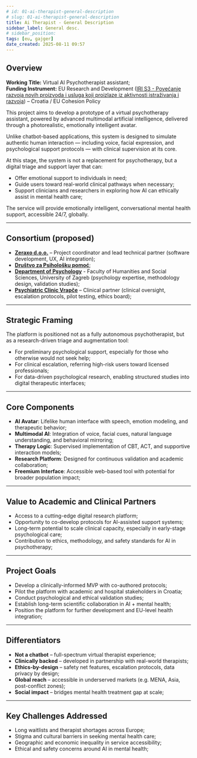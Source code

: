 ```yaml
---
# id: 01-ai-therapist-general-description
# slug: 01-ai-therapist-general-description
title: Ai Therapist - General Description
sidebar_label: General desc.
# sidebar_position:
tags: [eu, gajger]
date_created: 2025-08-11 09:57
---
```

## Overview

**Working Title:** Virtual AI Psychotherapist assistant;  
**Funding Instrument:** EU Research and Development ([IRI S3 - Povećanje razvoja novih proizvoda i usluga koji proizlaze iz aktivnosti istraživanja i razvoja](https://eufondovi.gov.hr/poziv/?id=23d4b78c-ac5a-480b-908e-362f39fe8992)) – Croatia / EU Cohesion Policy

This project aims to develop a prototype of a virtual psychotherapy assistant, powered by advanced multimodal artificial intelligence, delivered through a photorealistic, emotionally intelligent avatar.

Unlike chatbot-based applications, this system is designed to simulate authentic human interaction — including voice, facial expression, and psychological support protocols — with clinical supervision at its core.

At this stage, the system is not a replacement for psychotherapy, but a digital triage and support layer that can:

- Offer emotional support to individuals in need;
- Guide users toward real-world clinical pathways when necessary;
- Support clinicians and researchers in exploring how AI can ethically assist in mental health care;

The service will provide emotionally intelligent, conversational mental health support, accessible 24/7, globally.

---
## Consortium (proposed)

- [**Zeraxo d.o.o.**](https://zeraxo.com) – Project coordinator and lead technical partner (software development, UX, AI integration);
- [**Društvo za Psihološku pomoć**](https://dpp.hr/);
- [**Department of Psychology**](https://psihologija.ffzg.unizg.hr/) - Faculty of Humanities and Social Sciences, University of Zagreb (psychology expertise, methodology design, validation studies);
- [**Psychiatric Clinic Vrapče**](https://bolnica-vrapce.hr/) – Clinical partner (clinical oversight, escalation protocols, pilot testing, ethics board);
---
## Strategic Framing

The platform is positioned not as a fully autonomous psychotherapist, but as a research-driven triage and augmentation tool:

- For preliminary psychological support, especially for those who otherwise would not seek help;
- For clinical escalation, referring high-risk users toward licensed professionals;
- For data-driven psychological research, enabling structured studies into digital therapeutic interfaces;
---
## Core Components

- **AI Avatar**: Lifelike human interface with speech, emotion modeling, and therapeutic behavior;
- **Multimodal AI**: Integration of voice, facial cues, natural language understanding, and behavioral mirroring;
- **Therapy Logic**: Supervised implementation of CBT, ACT, and supportive interaction models;
- **Research Platform**: Designed for continuous validation and academic collaboration;
- **Freemium Interface**: Accessible web-based tool with potential for broader population impact;
---
## Value to Academic and Clinical Partners

- Access to a cutting-edge digital research platform;
- Opportunity to co-develop protocols for AI-assisted support systems;
- Long-term potential to scale clinical capacity, especially in early-stage psychological care;
- Contribution to ethics, methodology, and safety standards for AI in psychotherapy;
---
## Project Goals

- Develop a clinically-informed MVP with co-authored protocols;
- Pilot the platform with academic and hospital stakeholders in Croatia;
- Conduct psychological and ethical validation studies;
- Establish long-term scientific collaboration in AI + mental health;
- Position the platform for further development and EU-level health integration;
---
## Differentiators

- **Not a chatbot** – full-spectrum virtual therapist experience;
- **Clinically backed** – developed in partnership with real-world therapists;
- **Ethics-by-design** – safety net features, escalation protocols, data privacy by design;
- **Global reach** – accessible in underserved markets (e.g. MENA, Asia, post-conflict zones);
- **Social impact** – bridges mental health treatment gap at scale;
---
## Key Challenges Addressed

- Long waitlists and therapist shortages across Europe;
- Stigma and cultural barriers in seeking mental health care;
- Geographic and economic inequality in service accessibility;
- Ethical and safety concerns around AI in mental health;
